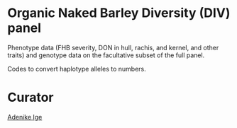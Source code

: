 <!-- README.md is generated from README.Rmd. Please edit that file -->
Organic Naked Barley Diversity (DIV) panel
===================

Phenotype data (FHB severity, DON in hull, rachis, and kernel, and other traits) and genotype data on the facultative subset of the full panel.

Codes to convert haplotype alleles to numbers.

Curator
==============

[Adenike Ige](mailto:aige@umn.edu)
